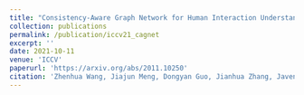 ```yaml
---
title: "Consistency-Aware Graph Network for Human Interaction Understanding"
collection: publications
permalink: /publication/iccv21_cagnet
excerpt: ''
date: 2021-10-11
venue: 'ICCV'
paperurl: 'https://arxiv.org/abs/2011.10250'
citation: 'Zhenhua Wang, Jiajun Meng, Dongyan Guo, Jianhua Zhang, Javen Qinfeng Shi, Shengyong Chen. Consistency-Aware Graph Network for Human Interaction Understanding, 2021, <i>ICCV</i>.'
---
```


